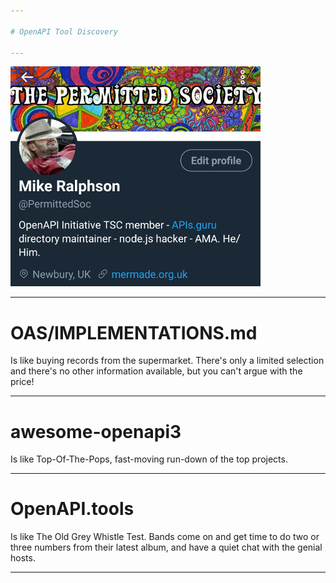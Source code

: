```yaml
---

# OpenAPI Tool Discovery

---
```


![bio](images/twitter-bio.jpg)

---

# OAS/IMPLEMENTATIONS.md

Is like buying records from the supermarket. There's only a limited selection and there's no other information available, but you can't argue with the price!

---

# awesome-openapi3

Is like Top-Of-The-Pops, fast-moving run-down of the top projects.

---

# OpenAPI.tools

Is like The Old Grey Whistle Test. Bands come on and get time to do two or three numbers from their latest album, and have a quiet chat with the genial hosts.

---
